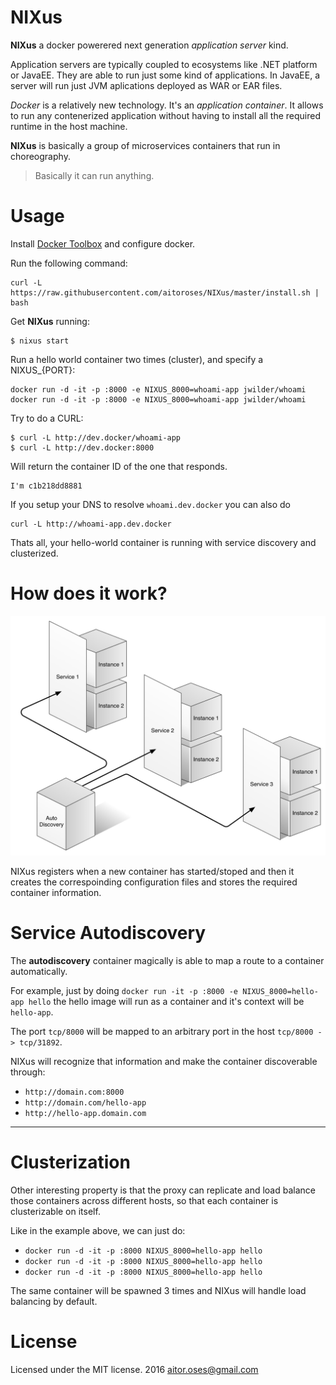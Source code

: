 # NIXus

**NIXus** a docker powerered next generation *application server* kind.

Application servers are typically coupled to ecosystems like .NET platform or JavaEE.
They are able to run just some kind of applications. In JavaEE, a server will run just JVM aplications deployed as WAR or EAR files.

*Docker* is a relatively new technology. It's an *application container*.
It allows to run any contenerized application without having to install all the required runtime in the host machine.

**NIXus** is basically a group of microservices containers that run in choreography.

> Basically it can run anything.

# Usage

Install [Docker Toolbox](https://www.docker.com/products/docker-toolbox) and configure docker.

Run the following command:
```
curl -L https://raw.githubusercontent.com/aitoroses/NIXus/master/install.sh | bash
```

Get **NIXus** running:

```
$ nixus start
```

Run a hello world container two times (cluster), and specify a NIXUS_{PORT}:
```
docker run -d -it -p :8000 -e NIXUS_8000=whoami-app jwilder/whoami
docker run -d -it -p :8000 -e NIXUS_8000=whoami-app jwilder/whoami
```

Try to do a CURL:
```
$ curl -L http://dev.docker/whoami-app
$ curl -L http://dev.docker:8000
```

Will return the container ID of the one that responds.
```
I'm c1b218dd8881
```

If you setup your DNS to resolve `whoami.dev.docker` you can also do
```
curl -L http://whoami-app.dev.docker
```

Thats all, your hello-world container is running with service discovery and clusterized.


# How does it work?

![](./docs/graffle.jpg)

NIXus registers when a new container has started/stoped 
and then it creates the correspoinding configuration files and stores the required container information.

# Service Autodiscovery

The **autodiscovery** container magically is able to map a route to a container automatically.

For example, just by doing `docker run -it -p :8000 -e NIXUS_8000=hello-app hello` the hello image will run as a container and it's context will be `hello-app`.

The port `tcp/8000` will be mapped to an arbitrary port in the host `tcp/8000 -> tcp/31892`.

NIXus will recognize that information and make the container discoverable through:

* `http://domain.com:8000`
* `http://domain.com/hello-app`
* `http://hello-app.domain.com`


---

# Clusterization

Other interesting property is that the proxy can replicate and load balance those containers across different hosts, 
so that each container is clusterizable on itself.

Like in the example above, we can just do:

* `docker run -d -it -p :8000 NIXUS_8000=hello-app hello`
* `docker run -d -it -p :8000 NIXUS_8000=hello-app hello`
* `docker run -d -it -p :8000 NIXUS_8000=hello-app hello`

The same container will be spawned 3 times and NIXus will handle load balancing by default.

# License

Licensed under the MIT license. 2016 aitor.oses@gmail.com